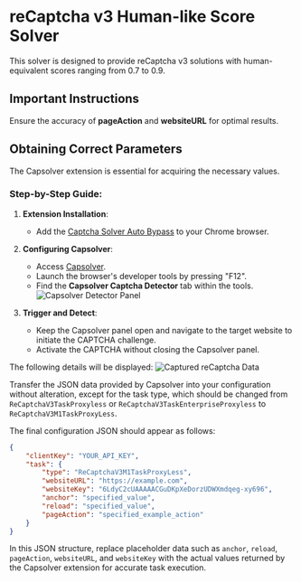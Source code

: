 # reCaptcha v3 Human-like Score Solver

This solver is designed to provide reCaptcha v3 solutions with human-equivalent scores ranging from 0.7 to 0.9.

## Important Instructions

Ensure the accuracy of **pageAction** and **websiteURL** for optimal results.

## Obtaining Correct Parameters

The Capsolver extension is essential for acquiring the necessary values.

### Step-by-Step Guide:

1. **Extension Installation**:
   - Add the [Captcha Solver Auto Bypass](https://chrome.google.com/webstore/detail/captcha-solver-auto-bypas/pgojnojmmhpofjgdmaebadhbocahppod) to your Chrome browser.

2. **Configuring Capsolver**:
   - Access [Capsolver](https://www.capsolver.com/).
   - Launch the browser's developer tools by pressing "F12".
   - Find the **Capsolver Captcha Detector** tab within the tools.
     ![Capsolver Detector Panel](https://assets.capsolver.com/prod/images/post/2023-10-31/2115f05d-a7eb-40b6-9693-53baa45d39a9.png)

3. **Trigger and Detect**:
   - Keep the Capsolver panel open and navigate to the target website to initiate the CAPTCHA challenge.
   - Activate the CAPTCHA without closing the Capsolver panel.

The following details will be displayed:
![Captured reCaptcha Data](https://assets.capsolver.com/prod/images/post/2023-10-31/57a3dfd6-5048-4772-9e6c-9956f9acc916.png)

Transfer the JSON data provided by Capsolver into your configuration without alteration, except for the task type, which should be changed from `ReCaptchaV3TaskProxyless` or `ReCaptchaV3TaskEnterpriseProxyless` to `ReCaptchaV3M1TaskProxyLess`.

The final configuration JSON should appear as follows:

```json
{
    "clientKey": "YOUR_API_KEY",
    "task": {
        "type": "ReCaptchaV3M1TaskProxyLess",
        "websiteURL": "https://example.com",
        "websiteKey": "6LdyC2cUAAAAACGuDKpXeDorzUDWXmdqeg-xy696",
        "anchor": "specified_value",
        "reload": "specified_value",
        "pageAction": "specified_example_action"
    }
}
```

In this JSON structure, replace placeholder data such as `anchor`, `reload`, `pageAction`, `websiteURL`, and `websiteKey` with the actual values returned by the Capsolver extension for accurate task execution.
